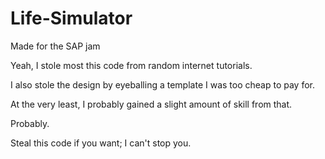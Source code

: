 # Life-Simulator
Made for the SAP jam


Yeah, I stole most this code from random internet tutorials.


I also stole the design by eyeballing a template I was too cheap to pay for.

At the very least, I probably gained a slight amount of skill from that.

Probably.




Steal this code if you want; I can't stop you.
